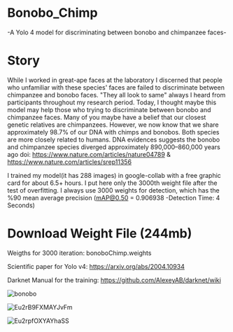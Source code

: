 # Bonobo_Chimp
-A Yolo 4 model for discriminating between bonobo and chimpanzee faces-

# Story

While I worked in great-ape faces at the laboratory I discerned that people who unfamiliar with these species' faces are failed to discriminate between chimpanzee and bonobo faces. "They all look to same" always I heard from participants throughout my research period. Today, I thought maybe this model may help those who trying to discriminate between bonobo and chimpanzee faces. Many of you maybe have a belief that our closest genetic relatives are chimpanzees. However, we now know that we share approximately 98.7% of our DNA with chimps and bonobos. Both species are more closely related to humans. DNA evidences suggests the bonobo and chimpanzee species diverged approximately 890,000–860,000 years ago doi: https://www.nature.com/articles/nature04789 & https://www.nature.com/articles/srep11356

I trained my model(it has 288 images) in google-collab with a free graphic card for about 6.5+ hours. I put here only the 3000th weight file after the test of overfitting. I always use 3000 weights for detection, which has the %90  mean average precision (mAP@0.50 = 0.906938 -Detection Time: 4 Seconds) 


# Download Weight File (244mb)
Weigths for 3000 iteration:           bonoboChimp.weights

Scientific paper for Yolo v4: https://arxiv.org/abs/2004.10934

Darknet Manual for the training:              https://github.com/AlexeyAB/darknet/wiki

![bonobo](https://user-images.githubusercontent.com/54986652/108881601-8653e280-7614-11eb-8e83-f18b0fc0183a.jpg)

![Eu2rB9FXMAYJvFm](https://user-images.githubusercontent.com/54986652/108881656-966bc200-7614-11eb-8712-e71cc883532e.jpg)

![Eu2rpfOXYAYhaSS](https://user-images.githubusercontent.com/54986652/108881873-d632a980-7614-11eb-853d-45ca9588adff.jpg)
